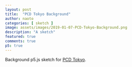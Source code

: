 ```yaml
---
layout: post
title:  "PCD Tokyo Background"
author: naoto
categories: [ sketch ]
image: assets/images/2019-01-07-PCD-Tokyo-Background.png
description: "A sketch"
featured: true
comments: true
p5: true
---
```


<div id = "p5sketch">
  <!-- p5 instance will be created here -->
</div>

Background p5.js sketch for [PCD Tokyo](https://pcd-tokyo.github.io).

<script>
s = (p) => {
    p.preload = () => {

    }

    let points = [];
    p.setup = () => {
        let canvas = p.createCanvas(400, 400);
        p.background(240);
        p.frameRate(30);

        let n = 10;
        for(let i = 0; i < n; i++) {
            let qn = Math.pow(2, Math.floor(p.map(i, 0, n, 3, 8)));
            let y = p.map(qn, 0, Math.pow(2, 7), 0, p.height);
            let x = Math.floor(p.random(p.width) / qn) * qn;
            let vx = p.random(1) > 0.5 ? 2 : 0;
            let vy = vx > 0 ? 0 : 2;

            points.push({
                x: x,
                y: y,
                vx: vx,
                vy: vy,
                target0: Math.floor(p.random(n)),
                target1: Math.floor(p.random(n))
            });
        }
    }

    p.draw = () => {
        let pagePos = document.documentElement.scrollTop || document.body.scrollTop;
        p.background(p.constrain(pagePos, 0, 240));
        let alpha = p.constrain(p.map(pagePos, 0.0, 300.0, 1.0, 0.3), 0.3, 1.0);
        p.noFill();

        if(p.frameCount % 120 == 0) {
            for(let pt of points) {
                pt.target0 = Math.floor(p.random(points.length));
                pt.target1 = Math.floor(p.random(points.length));
            }
        }
        for(let pt of points) {
            pt.x = (pt.x + pt.vx + p.width) % p.width;
            pt.y = (pt.y + pt.vy + p.height) % p.height;
        }

        let t = (p.frameCount / 30.0) * 0.25;
        t = t - Math.floor(t);
        let t0 = t > 0.5 ? (t - 0.5) * 2 : 0;
        let t1 = t < 0.5 ? t * 2 : 1;
        for(let pt of points) {
            let ptt0 = points[pt.target0];
            let ptt1 = points[pt.target1];
            p.ellipse(pt.x, pt.y, 10);
            let x00 = p.lerp(pt.x, ptt0.x, t0);
            let y00 = p.lerp(pt.y, ptt0.y, t0);
            let x01 = p.lerp(pt.x, ptt0.x, t1);
            let y01 = p.lerp(pt.y, ptt0.y, t1);
            let x10 = p.lerp(pt.x, ptt1.x, t0);
            let y10 = p.lerp(pt.y, ptt1.y, t0);
            let x11 = p.lerp(pt.x, ptt1.x, t1);
            let y11 = p.lerp(pt.y, ptt1.y, t1);
            let r = p.constrain(p.map(ptt0.y - pt.y, -100, 100, 0, 255), 0, 255);
            let g = 97;
            let b = p.constrain(p.map(ptt0.x - pt.x, -100, 100, 0, 255), 0, 255);
            p.fill(r, g, b, (0.5 - Math.abs(t - 0.5)) * 0.5 * 255 * alpha);
            p.noStroke();
            p.beginShape();
            p.vertex(x00, y00);
            p.vertex(x01, y01);
            p.vertex(x11, y11);
            p.vertex(x10, y10);
            p.endShape();
            p.stroke(r, g, b, 64 * alpha);
            p.beginShape();
            p.vertex(pt.x, pt.y);
            p.vertex(ptt0.x, ptt0.y);
            p.vertex(ptt1.x, ptt1.y);
            p.endShape(p.CLOSE);
        }
    }
}

let myp5 = new p5(s, document.getElementById('p5sketch'));
</script>